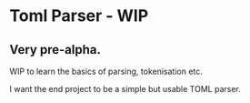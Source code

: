 # Toml Parser - WIP

## Very pre-alpha.

WIP to learn the basics of parsing, tokenisation etc.

I want the end project to be a simple but usable TOML parser.
